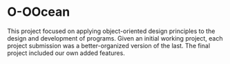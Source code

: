 # O-OOcean

This project focused on applying object-oriented design principles to the design and development of programs. Given an initial working project, each project submission was a better-organized version of the last. The final project included our own added features.

